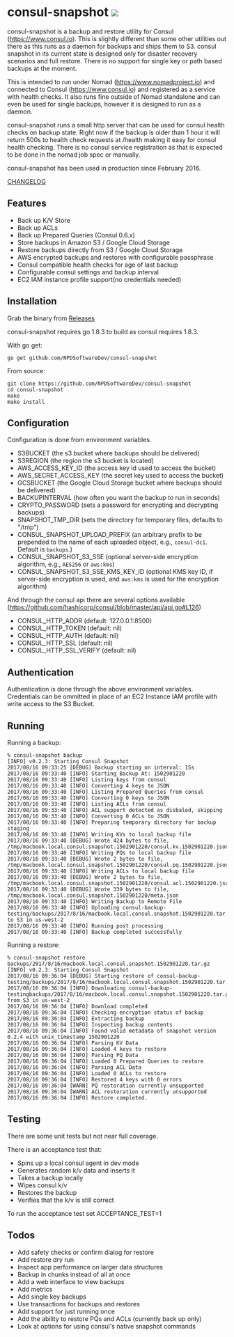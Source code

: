# consul-snapshot [![](https://travis-ci.org/NPDSoftwareDev/consul-snapshot.svg)](https://travis-ci.org/NPDSoftwareDev/consul-snapshot)

consul-snapshot is a backup and restore utility for Consul (https://www.consul.io).  This is slightly different than some other utilities out there as this runs as a daemon for backups and ships them to S3.  consul snapshot in its current state is designed only for disaster recovery scenarios and full restore.  There is no support for single key or path based backups at the moment.

This is intended to run under Nomad (https://www.nomadproject.io) and connected to Consul (https://www.consul.io) and registered as a service with health checks.  It also runs fine outside of Nomad standalone and can even be used for single backups, however it is designed to run as a daemon.

consul-snapshot runs a small http server that can be used for consul health checks on backup state.  Right now if the backup is older than 1 hour it will return 500s to health check requests at /health making it easy for consul health checking.  There is no consul service registration as that is expected to be done in the nomad job spec or manually.

consul-snapshot has been used in production since February 2016.

[CHANGELOG](CHANGELOG.md)

## Features
- Back up K/V Store
- Back up ACLs
- Back up Prepared Queries (Consul 0.6.x)
- Store backups in Amazon S3 / Google Cloud Storage
- Restore backups directly from S3 / Google Cloud Storage
- AWS encrypted backups and restores with configurable passphrase
- Consul compatible health checks for age of last backup
- Configurable consul settings and backup interval
- EC2 IAM instance profile support(no credentials needed)

## Installation
Grab the binary from [Releases](https://github.com/NPDSoftwareDev/consul-snapshot/releases)

consul-snapshot requires go 1.8.3 to build as consul requires 1.8.3.

With go get:
```
go get github.com/NPDSoftwareDev/consul-snapshot
```

From source:
```
git clone https://github.com/NPDSoftwareDev/consul-snapshot
cd consul-snapshot
make
make install
```

## Configuration
Configuration is done from environment variables.
- S3BUCKET (the s3 bucket where backups should be delivered)
- S3REGION (the region the s3 bucket is located)
- AWS_ACCESS_KEY_ID (the access key id used to access the bucket)
- AWS_SECRET_ACCESS_KEY (the secret key used to access the bucket)
- GCSBUCKET (the Google Cloud Storage bucket where backups should be delivered)
- BACKUPINTERVAL (how often you want the backup to run in seconds)
- CRYPTO_PASSWORD (sets a password for encrypting and decrypting backups)
- SNAPSHOT_TMP_DIR (sets the directory for temporary files, defaults to "/tmp")
- CONSUL_SNAPSHOT_UPLOAD_PREFIX (an arbitrary prefix to be prepended to the
  name of each uploaded object, e.g., `consul-dc1`.  Default is `backups`.)
- CONSUL_SNAPSHOT_S3_SSE (optional server-side encryption
  algorithm, e.g., `AES256` or `aws:kms`)
- CONSUL_SNAPSHOT_S3_SSE_KMS_KEY_ID (optional KMS key ID, if
  server-side encryption is used, and `aws:kms` is used for the
  encryption algorithm)

And through the consul api there are several options available (https://github.com/hashicorp/consul/blob/master/api/api.go#L126)

- CONSUL_HTTP_ADDR (default: 127.0.0.1:8500)
- CONSUL_HTTP_TOKEN (default: nil)
- CONSUL_HTTP_AUTH (default: nil)
- CONSUL_HTTP_SSL (default: nil)
- CONSUL_HTTP_SSL_VERIFY (default: nil)

## Authentication
Authentication is done through the above environment variables.  Credentials can be ommitted in place of an EC2 Instance IAM profile with write access to the S3 Bucket.

## Running
Running a backup:
```
% consul-snapshot backup
[INFO] v0.2.3: Starting Consul Snapshot
2017/08/16 09:33:25 [DEBUG] Backup starting on interval: 15s
2017/08/16 09:33:40 [INFO] Starting Backup At: 1502901220
2017/08/16 09:33:40 [INFO] Listing keys from consul
2017/08/16 09:33:40 [INFO] Converting 4 keys to JSON
2017/08/16 09:33:40 [INFO] Listing Prepared Queries from consul
2017/08/16 09:33:40 [INFO] Converting 0 keys to JSON
2017/08/16 09:33:40 [INFO] Listing ACLs from consul
2017/08/16 09:33:40 [INFO] ACL support detected as disbaled, skipping
2017/08/16 09:33:40 [INFO] Converting 0 ACLs to JSON
2017/08/16 09:33:40 [INFO] Preparing temporary directory for backup staging
2017/08/16 09:33:40 [INFO] Writing KVs to local backup file
2017/08/16 09:33:40 [DEBUG] Wrote 424 bytes to file, /tmp/macbook.local.consul.snapshot.1502901220/consul.kv.1502901220.json
2017/08/16 09:33:40 [INFO] Writing PQs to local backup file
2017/08/16 09:33:40 [DEBUG] Wrote 2 bytes to file, /tmp/macbook.local.consul.snapshot.1502901220/consul.pq.1502901220.json
2017/08/16 09:33:40 [INFO] Writing ACLs to local backup file
2017/08/16 09:33:40 [DEBUG] Wrote 2 bytes to file, /tmp/macbook.local.consul.snapshot.1502901220/consul.acl.1502901220.json
2017/08/16 09:33:40 [DEBUG] Wrote 339 bytes to file, /tmp/macbook.local.consul.snapshot.1502901220/meta.json
2017/08/16 09:33:40 [INFO] Writing Backup to Remote File
2017/08/16 09:33:40 [INFO] Uploading consul-backup-testing/backups/2017/8/16/macbook.local.consul.snapshot.1502901220.tar.gz to S3 in us-west-2
2017/08/16 09:33:40 [INFO] Running post processing
2017/08/16 09:33:40 [INFO] Backup completed successfully
```

Running a restore:
```
% consul-snapshot restore backups/2017/8/16/macbook.local.consul.snapshot.1502901220.tar.gz
[INFO] v0.2.3: Starting Consul Snapshot
2017/08/16 09:36:04 [DEBUG] Starting restore of consul-backup-testing/backups/2017/8/16/macbook.local.consul.snapshot.1502901220.tar.gz
2017/08/16 09:36:04 [INFO] Downloading consul-backup-testingbackups/2017/8/16/macbook.local.consul.snapshot.1502901220.tar.gz from S3 in us-west-2
2017/08/16 09:36:04 [INFO] Download completed
2017/08/16 09:36:04 [INFO] Checking encryption status of backup
2017/08/16 09:36:04 [INFO] Extracting backup
2017/08/16 09:36:04 [INFO] Inspecting backup contents
2017/08/16 09:36:04 [INFO] Found valid metadata of snapshot version 0.2.4 with unix_timestamp 1502901220
2017/08/16 09:36:04 [INFO] Parsing KV Data
2017/08/16 09:36:04 [INFO] Loaded 4 keys to restore
2017/08/16 09:36:04 [INFO] Parsing PQ Data
2017/08/16 09:36:04 [INFO] Loaded 0 Prepared Queries to restore
2017/08/16 09:36:04 [INFO] Parsing ACL Data
2017/08/16 09:36:04 [INFO] Loaded 0 ACLs to restore
2017/08/16 09:36:04 [INFO] Restored 4 keys with 0 errors
2017/08/16 09:36:04 [WARN] PQ restoration currently unsupported
2017/08/16 09:36:04 [WARN] ACL restoration currently unsupported
2017/08/16 09:36:04 [INFO] Restore completed.
```

## Testing

There are some unit tests but not near full coverage.

There is an acceptance test that:
- Spins up a local consul agent in dev mode
- Generates random k/v data and inserts it
- Takes a backup locally
- Wipes consul k/v
- Restores the backup
- Verifies that the k/v is still correct

To run the acceptance test set ACCEPTANCE_TEST=1

## Todos
- Add safety checks or confirm dialog for restore
- Add restore dry run
- Inspect app performance on larger data structures
- Backup in chunks instead of all at once
- Add a web interface to view backups
- Add metrics
- Add single key backups
- Use transactions for backups and restores
- Add support for just running once
- Add the ability to restore PQs and ACLs (currently back up only)
- Look at options for using consul's native snapshot commands
